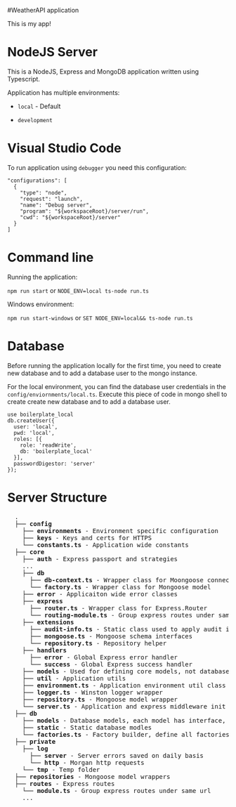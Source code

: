 #WeatherAPI application

This is my app!

# NodeJS Server #

This is a NodeJS, Express and MongoDB application written using Typescript.

Application has multiple environments:

* `local` - Default

* `development`

# Visual Studio Code #

To run application using `debugger` you need this configuration:

```
"configurations": [
  {
    "type": "node",
    "request": "launch",
    "name": "Debug server",
    "program": "${workspaceRoot}/server/run",
    "cwd": "${workspaceRoot}/server"
  }
]
```

# Command line #

Running the application:

`npm run start` or `NODE_ENV=local ts-node run.ts`

Windows environment:

`npm run start-windows` or  `SET NODE_ENV=local&& ts-node run.ts`

# Database #

Before running the application locally for the first time, you need to create new database and to add a database user to the mongo instance.

For the local environment, you can find the database user credentials in the `config/enviornments/local.ts`. Execute this piece of code in mongo shell to create create new database and to add a database user. 

```
use boilerplate_local
db.createUser({
  user: 'local',
  pwd: 'local',
  roles: [{
    role: 'readWrite',
    db: 'boilerplate_local'
  }],
  passwordDigestor: 'server'
});
```

# Server Structure #

<pre>
  .
  ├── <b>config</b>
    ├── <b>environments</b> - Environment specific configuration
    ├── <b>keys</b> - Keys and certs for HTTPS
    └── <b>constants.ts</b> - Application wide constants
  ├── <b>core</b>
    ├── <b>auth</b> - Express passport and strategies
    ...
    ├── <b>db</b>
      ├── <b>db-context.ts</b> - Wrapper class for Moongoose connection
      └── <b>factory.ts</b> - Wrapper class for Mongoose model
    ├── <b>error</b> - Applicaiton wide error classes
    ├── <b>express</b>
      ├── <b>router.ts</b> - Wrapper class for Express.Router
      └── <b>routing-module.ts</b> - Group express routes under same url
    ├── <b>extensions</b>
      ├── <b>audit-info.ts</b> - Static class used to apply audit info to Mongoose model
      ├── <b>mongoose.ts</b> - Mongoose schema interfaces
      └── <b>repository.ts</b> - Repository helper
    ├── <b>handlers</b>
      ├── <b>error</b> - Global Express error handler
      └── <b>success</b> - Global Express success handler
    ├── <b>models</b> - Used for defining core models, not database models
    ├── <b>util</b> - Application utils
    ├── <b>environment.ts</b> - Application environment util class
    ├── <b>logger.ts</b> - Winston logger wrapper
    ├── <b>repository.ts</b> - Mongoose model wrapper
    └── <b>server.ts</b> - Application and express middleware init
  ├── <b>db</b>
    ├── <b>models</b> - Database models, each model has interface, schema definition and factory
    ├── <b>static</b> - Static database modles
    └── <b>factories.ts</b> - Factory builder, define all factories used in the app
  ├── <b>private</b>
    ├── <b>log</b>
      ├── <b>server</b> - Server errors saved on daily basis
      └── <b>http</b> - Morgan http requests
    └── <b>tmp</b> - Temp folder
  ├── <b>repositories</b> - Mongoose model wrappers
  ├── <b>routes</b> - Express routes
    └── <b>module.ts</b> - Group express routes under same url
    ...
</pre>
